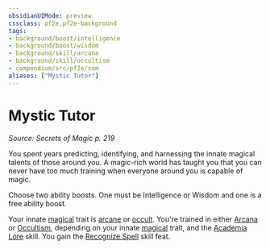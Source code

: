 ```yaml
---
obsidianUIMode: preview
cssclass: pf2e,pf2e-background
tags:
- background/boost/intelligence
- background/boost/wisdom
- background/skill/arcana
- background/skill/occultism
- compendium/src/pf2e/som
aliases: ["Mystic Tutor"]
---
```

# Mystic Tutor
*Source: Secrets of Magic p. 219*  

You spent years predicting, identifying, and harnessing the innate magical talents of those around you. A magic-rich world has taught you that you can never have too much training when everyone around you is capable of magic.

Choose two ability boosts. One must be Intelligence or Wisdom and one is a free ability boost.

Your innate [magical](magical.md "Magical Item Trait") trait is [arcane](arcane.md "Arcane Tradition Trait") or [occult](occult.md "Occult Tradition Trait"). You're trained in either [Arcana](skills.md#Arcana) or [Occultism](skills.md#Occultism), depending on your innate [magical](magical.md "Magical Item Trait") trait, and the [Academia Lore](skills.md#Lore) skill. You gain the [Recognize Spell](recognize-spell.md) skill feat.
